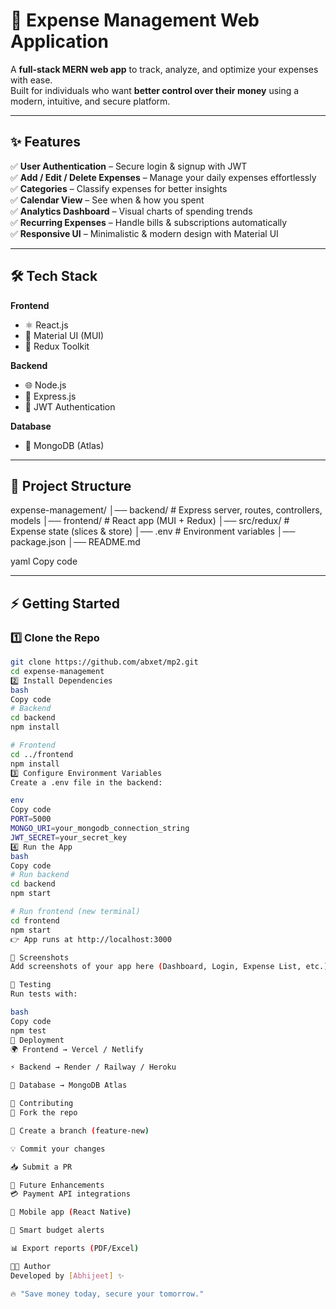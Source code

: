 # 💸 Expense Management Web Application  

A **full-stack MERN web app** to track, analyze, and optimize your expenses with ease.  
Built for individuals who want **better control over their money** using a modern, intuitive, and secure platform.  

---

## ✨ Features  

✅ **User Authentication** – Secure login & signup with JWT  
✅ **Add / Edit / Delete Expenses** – Manage your daily expenses effortlessly  
✅ **Categories** – Classify expenses for better insights  
✅ **Calendar View** – See when & how you spent  
✅ **Analytics Dashboard** – Visual charts of spending trends  
✅ **Recurring Expenses** – Handle bills & subscriptions automatically  
✅ **Responsive UI** – Minimalistic & modern design with Material UI  

---

## 🛠️ Tech Stack  

**Frontend**  
- ⚛️ React.js  
- 🎨 Material UI (MUI)  
- 🔄 Redux Toolkit  

**Backend**  
- 🌐 Node.js  
- 🚀 Express.js  
- 🔑 JWT Authentication  

**Database**  
- 🍃 MongoDB (Atlas)  

---

## 📂 Project Structure  

expense-management/
│── backend/ # Express server, routes, controllers, models
│── frontend/ # React app (MUI + Redux)
│── src/redux/ # Expense state (slices & store)
│── .env # Environment variables
│── package.json
│── README.md

yaml
Copy code

---

## ⚡ Getting Started  

### 1️⃣ Clone the Repo  
```bash
git clone https://github.com/abxet/mp2.git
cd expense-management
2️⃣ Install Dependencies
bash
Copy code
# Backend
cd backend
npm install

# Frontend
cd ../frontend
npm install
3️⃣ Configure Environment Variables
Create a .env file in the backend:

env
Copy code
PORT=5000
MONGO_URI=your_mongodb_connection_string
JWT_SECRET=your_secret_key
4️⃣ Run the App
bash
Copy code
# Run backend
cd backend
npm start

# Run frontend (new terminal)
cd frontend
npm start
👉 App runs at http://localhost:3000

📸 Screenshots
Add screenshots of your app here (Dashboard, Login, Expense List, etc.)

🧪 Testing
Run tests with:

bash
Copy code
npm test
🚀 Deployment
🌍 Frontend → Vercel / Netlify

⚡ Backend → Render / Railway / Heroku

🍃 Database → MongoDB Atlas

🤝 Contributing
🍴 Fork the repo

🌱 Create a branch (feature-new)

💡 Commit your changes

📥 Submit a PR

🔮 Future Enhancements
💳 Payment API integrations

📱 Mobile app (React Native)

🔔 Smart budget alerts

📊 Export reports (PDF/Excel)

👨‍💻 Author
Developed by [Abhijeet] ✨

🔥 "Save money today, secure your tomorrow."